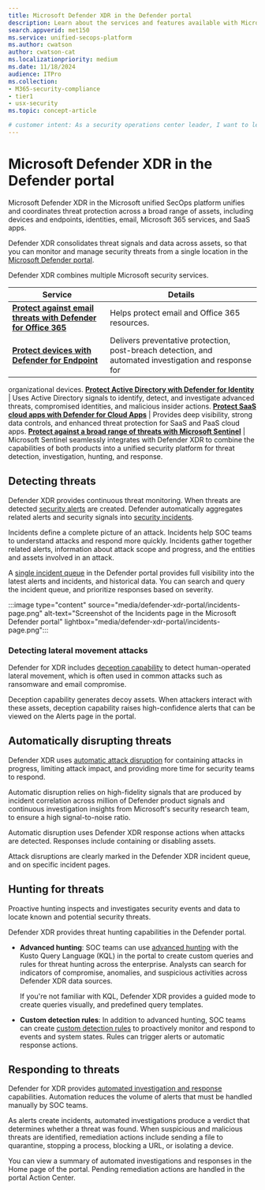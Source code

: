 ```yaml
---
title: Microsoft Defender XDR in the Defender portal 
description: Learn about the services and features available with Microsoft Defender XDR in the Microsoft Defender portal.
search.appverid: met150
ms.service: unified-secops-platform
ms.author: cwatson
author: cwatson-cat
ms.localizationpriority: medium
ms.date: 11/18/2024
audience: ITPro
ms.collection:
- M365-security-compliance
- tier1
- usx-security
ms.topic: concept-article

# customer intent: As a security operations center leader, I want to learn about the services and features available with Defender XDR to help me determine whether it meets my organization's requirements.
---
```


# Microsoft Defender XDR in the Defender portal

Microsoft Defender XDR in the Microsoft unified SecOps platform unifies and coordinates threat protection across a broad range of assets, including devices and endpoints, identities, email, Microsoft 365 services, and SaaS apps.

Defender XDR consolidates threat signals and data across assets, so that you can monitor and manage security threats from a single location in the [Microsoft Defender portal](https://security.microsoft.com). 


Defender XDR combines multiple Microsoft security services.

**Service** | **Details**
--- | ---
**[Protect against email threats with Defender for Office 365](/defender-office-365/mdo-sec-ops-guid)** | Helps protect email and Office 365 resources.
**[Protect devices with Defender for Endpoint](/defender-endpoint/mde-sec-ops-guide)** | Delivers preventative protection, post-breach detection, and automated investigation and response for
organizational devices.
**[Protect Active Directory with Defender for Identity](/defender-xdr/microsoft-365-security-center-mdi)** | Uses Active Directory signals to identify, detect, and investigate advanced threats, compromised identities, and malicious insider actions.
**[Protect SaaS cloud apps with Defender for Cloud Apps](/defender-xdr/microsoft-365-security-center-defender-cloud-app)** | Provides deep visibility, strong data controls, and enhanced threat protection for SaaS and PaaS cloud apps.
**[Protect against a broad range of threats with Microsoft Sentinel](/azure/sentinel/microsoft-365-defender-sentinel-integration)** |  Microsoft Sentinel seamlessly integrates with Defender XDR to combine the capabilities of both products into a unified security platform for threat detection, investigation, hunting, and response.


## Detecting threats

Defender XDR provides continuous threat monitoring. When threats are detected [security alerts](/defender-xdr/alerts-incidents-correlation) are created. Defender automatically aggregates related alerts and security signals into [security incidents](/defender-xdr/alerts-incidents-correlation#incident-creation-and-alert-correlation).

Incidents define a complete picture of an attack. Incidents help SOC teams to understand attacks and respond more quickly. Incidents gather together related alerts, information about attack scope and progress, and the entities and assets involved in an attack.

A [single incident queue](/defender-xdr/incident-queue) in the Defender portal provides full visibility into the latest alerts and incidents, and historical data. You can search and query the incident queue, and prioritize responses based on severity.

:::image type="content" source="media/defender-xdr-portal/incidents-page.png" alt-text="Screenshot of the Incidents page in the Microsoft Defender portal" lightbox="media/defender-xdr-portal/incidents-page.png":::


### Detecting lateral movement attacks

Defender for XDR includes [deception capability](/defender-xdr/deception-overview) to detect human-operated lateral movement, which is often used in common attacks such as ransomware and email compromise.

Deception capability generates decoy assets. When attackers interact with these assets, deception capability raises high-confidence alerts that can be viewed on the Alerts page in the portal.

## Automatically disrupting threats

Defender XDR uses [automatic attack disruption](/defender-xdr/automatic-attack-disruption) for containing attacks in progress, limiting attack impact, and providing more time for security teams to respond.

Automatic disruption relies on high-fidelity signals that are produced by incident correlation across million of Defender product signals and continuous investigation insights from Microsoft's security research team, to ensure a high signal-to-noise ratio.

Automatic disruption uses Defender XDR response actions when attacks are detected. Responses include containing or disabling assets.

Attack disruptions are clearly marked in the Defender XDR incident queue, and on specific incident pages.


## Hunting for threats

Proactive hunting inspects and investigates security events and data to locate known and potential security threats. 

Defender XDR provides threat hunting capabilities in the Defender portal. 

- **Advanced hunting**: SOC teams can use [advanced hunting](/defender-xdr/advanced-hunting-overview) with the Kusto Query Language (KQL) in the portal to create custom queries and rules for threat hunting across the enterprise. Analysts can search for indicators of compromise, anomalies, and suspicious activities across Defender XDR data sources.

    If you're not familiar with KQL, Defender XDR provides a guided mode to create queries visually, and predefined query templates.

- **Custom detection rules**: In addition to advanced hunting, SOC teams can create [custom detection rules](/defender-xdr/custom-detections-overview) to proactively monitor and respond to events and system states. Rules can trigger alerts or automatic response actions.

## Responding to threats

Defender for XDR provides [automated investigation and response](/defender-xdr/m365d-autoir) capabilities. Automation reduces the volume of alerts that must be handled manually by SOC teams. 

As alerts create incidents, automated investigations produce a verdict that determines whether a threat was found. When suspicious and malicious threats are identified, remediation actions include sending a file to quarantine, stopping a process, blocking a URL, or isolating a device.

You can view a summary of automated investigations and responses in the Home page of the portal. Pending remediation actions are handled in the portal Action Center.



